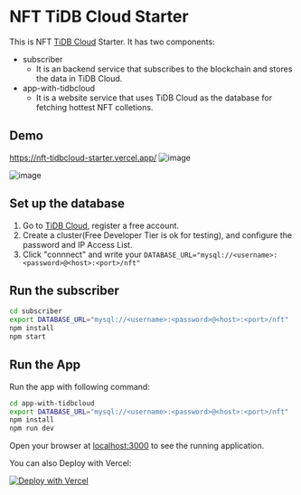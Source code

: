 # NFT TiDB Cloud Starter

This is NFT [TiDB Cloud](https://tidbcloud.com/) Starter. It has two components:
* subscriber
    * It is an backend service that subscribes to the blockchain and stores the data in TiDB Cloud.
* app-with-tidbcloud
    * It is a website service that uses TiDB Cloud as the database for fetching hottest NFT colletions.

## Demo

https://nft-tidbcloud-starter.vercel.app/
![image](https://user-images.githubusercontent.com/867381/196623940-07c8cfd3-dc46-41a0-a95c-9a95b490ed52.png)

![image](https://user-images.githubusercontent.com/867381/189272850-d8528076-f1d7-4a9e-852c-d27406d74576.png)


## Set up the database

1. Go to [TiDB Cloud](https://tidbcloud.com/), register a free account. 
2. Create a cluster(Free Developer Tier is ok for testing), and configure the password and IP Access List. 
3. Click "connnect" and write your `DATABASE_URL="mysql://<username>:<password>@<host>:<port>/nft"`

## Run the subscriber

```bash
cd subscriber
export DATABASE_URL="mysql://<username>:<password>@<host>:<port>/nft"
npm install
npm start
```

## Run the App

Run the app with following command:

```bash
cd app-with-tidbcloud
export DATABASE_URL="mysql://<username>:<password>@<host>:<port>/nft"
npm install
npm run dev
```

Open your browser at [localhost:3000](localhost:3000) to see the running application.

You can also Deploy with Vercel:

[![Deploy with Vercel](https://vercel.com/button)](https://vercel.com/new/clone?repository-url=https%3A%2F%2Fgithub.com%2FSunRunAway%2Fnft-tidbcloud-starter%2Ftree%2Fmain%2Fapp-with-tidbcloud&demo-title=NFT%20TiDB%20Cloud%20Starter&demo-description=https%3A%2F%2Fgithub.com%2FSunRunAway%2Fnft-tidbcloud-starter&demo-url=https%3A%2F%2Fnft-tidbcloud-starter.vercel.app%2F&integration-ids=oac_coKBVWCXNjJnCEth1zzKoF1j)


